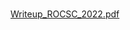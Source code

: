 #
[Writeup_ROCSC_2022.pdf](https://github.com/Andrefty/ROCSC2022/files/10467497/Writeup_ROCSC_2022.pdf)

